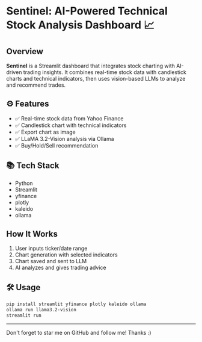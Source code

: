 # Sentinel: AI-Powered Technical Stock Analysis Dashboard 📈 

## Overview
**Sentinel** is a Streamlit dashboard that integrates stock charting with AI-driven trading insights. It combines real-time stock data with candlestick charts and technical indicators, then uses vision-based LLMs to analyze and recommend trades.

## ⚙️ Features
- ✅ Real-time stock data from Yahoo Finance
- ✅ Candlestick chart with technical indicators
- ✅ Export chart as image
- ✅ LLaMA 3.2-Vision analysis via Ollama
- ✅ Buy/Hold/Sell recommendation

## 📚 Tech Stack
- Python
- Streamlit
- yfinance
- plotly
- kaleido
- ollama

## How It Works
1. User inputs ticker/date range
2. Chart generation with selected indicators
3. Chart saved and sent to LLM
4. AI analyzes and gives trading advice

## 🛠️ Usage
```bash
pip install streamlit yfinance plotly kaleido ollama
ollama run llama3.2-vision
streamlit run 
```

---

Don't forget to star me on GitHub and follow me! Thanks :)
